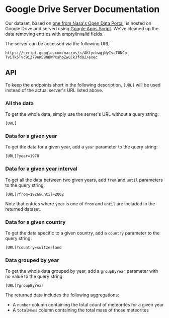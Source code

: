 
# Google Drive Server Documentation

Our dataset, based on [one from Nasa's Open Data Portal](https://data.nasa.gov/Space-Science/Meteorite-Landings/gh4g-9sfh), is hosted on Google Drive and served using [Google Apps Script](https://developers.google.com/apps-script/). We've cleaned up the data removing entries with empty/invalid fields.

The server can be accessed via the following URL:

```
https://script.google.com/macros/s/AKfycbwgjNyIvsT0NCp-TviTk5Tvc9i279eKE9hBWPxshoZwLCkJfd82/exec
```

## API

To keep the endpoints short in the following description, `[URL]` will be used instead of the actual server's URL listed above.

### All the data

To get the whole data, simply use the server's URL without a query string:

```
[URL]
```

### Data for a given year

To get the data for a given year, add a `year` parameter to the query string:

```
[URL]?year=1978
```

### Data for a given year interval

To get all the data between two given years, add `from` and `until` parameters to the query string:

```
[URL]?from=1926&until=2002
```

Note that entries where year is one of `from` and `until` are included in the returned dataset.

### Data for a given country

To get the data specific to a given country, add a `country` parameter to the query string:

```
[URL]?country=switzerland
```

### Data grouped by year

To get the whole data grouped by year, add a `groupByYear` parameter with no value to the query string:

```
[URL]?groupByYear
```

The returned data includes the following aggregations:

- A `number` column containing the total count of meteorites for a given year
- A `totalMass` column containing the total mass of those meteorites
